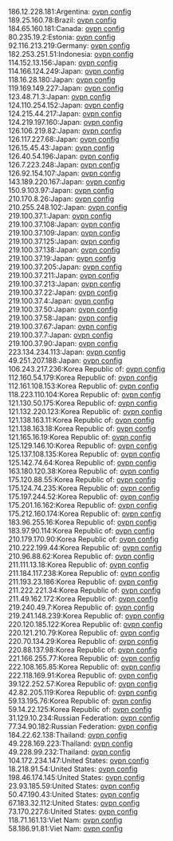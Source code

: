186.12.228.181:Argentina: [ovpn config](vpn/186_12_228_181.ovpn)  
189.25.160.78:Brazil: [ovpn config](vpn/189_25_160_78.ovpn)  
184.65.160.181:Canada: [ovpn config](vpn/184_65_160_181.ovpn)  
80.235.19.2:Estonia: [ovpn config](vpn/80_235_19_2.ovpn)  
92.116.213.219:Germany: [ovpn config](vpn/92_116_213_219.ovpn)  
182.253.251.51:Indonesia: [ovpn config](vpn/182_253_251_51.ovpn)  
114.152.13.156:Japan: [ovpn config](vpn/114_152_13_156.ovpn)  
114.166.124.249:Japan: [ovpn config](vpn/114_166_124_249.ovpn)  
118.16.28.180:Japan: [ovpn config](vpn/118_16_28_180.ovpn)  
119.169.149.227:Japan: [ovpn config](vpn/119_169_149_227.ovpn)  
123.48.71.3:Japan: [ovpn config](vpn/123_48_71_3.ovpn)  
124.110.254.152:Japan: [ovpn config](vpn/124_110_254_152.ovpn)  
124.215.44.217:Japan: [ovpn config](vpn/124_215_44_217.ovpn)  
124.219.197.160:Japan: [ovpn config](vpn/124_219_197_160.ovpn)  
126.106.219.82:Japan: [ovpn config](vpn/126_106_219_82.ovpn)  
126.117.227.68:Japan: [ovpn config](vpn/126_117_227_68.ovpn)  
126.15.45.43:Japan: [ovpn config](vpn/126_15_45_43.ovpn)  
126.40.54.196:Japan: [ovpn config](vpn/126_40_54_196.ovpn)  
126.7.223.248:Japan: [ovpn config](vpn/126_7_223_248.ovpn)  
126.92.154.107:Japan: [ovpn config](vpn/126_92_154_107.ovpn)  
143.189.220.167:Japan: [ovpn config](vpn/143_189_220_167.ovpn)  
150.9.103.97:Japan: [ovpn config](vpn/150_9_103_97.ovpn)  
210.170.8.26:Japan: [ovpn config](vpn/210_170_8_26.ovpn)  
210.255.248.102:Japan: [ovpn config](vpn/210_255_248_102.ovpn)  
219.100.37.1:Japan: [ovpn config](vpn/219_100_37_1.ovpn)  
219.100.37.108:Japan: [ovpn config](vpn/219_100_37_108.ovpn)  
219.100.37.109:Japan: [ovpn config](vpn/219_100_37_109.ovpn)  
219.100.37.125:Japan: [ovpn config](vpn/219_100_37_125.ovpn)  
219.100.37.138:Japan: [ovpn config](vpn/219_100_37_138.ovpn)  
219.100.37.19:Japan: [ovpn config](vpn/219_100_37_19.ovpn)  
219.100.37.205:Japan: [ovpn config](vpn/219_100_37_205.ovpn)  
219.100.37.211:Japan: [ovpn config](vpn/219_100_37_211.ovpn)  
219.100.37.213:Japan: [ovpn config](vpn/219_100_37_213.ovpn)  
219.100.37.22:Japan: [ovpn config](vpn/219_100_37_22.ovpn)  
219.100.37.4:Japan: [ovpn config](vpn/219_100_37_4.ovpn)  
219.100.37.50:Japan: [ovpn config](vpn/219_100_37_50.ovpn)  
219.100.37.58:Japan: [ovpn config](vpn/219_100_37_58.ovpn)  
219.100.37.67:Japan: [ovpn config](vpn/219_100_37_67.ovpn)  
219.100.37.7:Japan: [ovpn config](vpn/219_100_37_7.ovpn)  
219.100.37.90:Japan: [ovpn config](vpn/219_100_37_90.ovpn)  
223.134.234.113:Japan: [ovpn config](vpn/223_134_234_113.ovpn)  
49.251.207.188:Japan: [ovpn config](vpn/49_251_207_188.ovpn)  
106.243.217.236:Korea Republic of: [ovpn config](vpn/106_243_217_236.ovpn)  
112.160.54.179:Korea Republic of: [ovpn config](vpn/112_160_54_179.ovpn)  
112.161.108.153:Korea Republic of: [ovpn config](vpn/112_161_108_153.ovpn)  
118.223.110.104:Korea Republic of: [ovpn config](vpn/118_223_110_104.ovpn)  
121.130.50.175:Korea Republic of: [ovpn config](vpn/121_130_50_175.ovpn)  
121.132.220.123:Korea Republic of: [ovpn config](vpn/121_132_220_123.ovpn)  
121.138.163.11:Korea Republic of: [ovpn config](vpn/121_138_163_11.ovpn)  
121.138.163.18:Korea Republic of: [ovpn config](vpn/121_138_163_18.ovpn)  
121.165.16.19:Korea Republic of: [ovpn config](vpn/121_165_16_19.ovpn)  
125.129.146.10:Korea Republic of: [ovpn config](vpn/125_129_146_10.ovpn)  
125.137.108.135:Korea Republic of: [ovpn config](vpn/125_137_108_135.ovpn)  
125.142.74.64:Korea Republic of: [ovpn config](vpn/125_142_74_64.ovpn)  
163.180.120.38:Korea Republic of: [ovpn config](vpn/163_180_120_38.ovpn)  
175.120.88.55:Korea Republic of: [ovpn config](vpn/175_120_88_55.ovpn)  
175.124.74.235:Korea Republic of: [ovpn config](vpn/175_124_74_235.ovpn)  
175.197.244.52:Korea Republic of: [ovpn config](vpn/175_197_244_52.ovpn)  
175.201.16.162:Korea Republic of: [ovpn config](vpn/175_201_16_162.ovpn)  
175.212.160.174:Korea Republic of: [ovpn config](vpn/175_212_160_174.ovpn)  
183.96.255.16:Korea Republic of: [ovpn config](vpn/183_96_255_16.ovpn)  
183.97.90.114:Korea Republic of: [ovpn config](vpn/183_97_90_114.ovpn)  
210.179.170.90:Korea Republic of: [ovpn config](vpn/210_179_170_90.ovpn)  
210.222.199.44:Korea Republic of: [ovpn config](vpn/210_222_199_44.ovpn)  
210.96.88.62:Korea Republic of: [ovpn config](vpn/210_96_88_62.ovpn)  
211.111.13.18:Korea Republic of: [ovpn config](vpn/211_111_13_18.ovpn)  
211.184.117.238:Korea Republic of: [ovpn config](vpn/211_184_117_238.ovpn)  
211.193.23.186:Korea Republic of: [ovpn config](vpn/211_193_23_186.ovpn)  
211.222.221.34:Korea Republic of: [ovpn config](vpn/211_222_221_34.ovpn)  
211.49.162.172:Korea Republic of: [ovpn config](vpn/211_49_162_172.ovpn)  
219.240.49.7:Korea Republic of: [ovpn config](vpn/219_240_49_7.ovpn)  
219.241.148.239:Korea Republic of: [ovpn config](vpn/219_241_148_239.ovpn)  
220.120.185.122:Korea Republic of: [ovpn config](vpn/220_120_185_122.ovpn)  
220.121.210.79:Korea Republic of: [ovpn config](vpn/220_121_210_79.ovpn)  
220.70.134.29:Korea Republic of: [ovpn config](vpn/220_70_134_29.ovpn)  
220.88.137.98:Korea Republic of: [ovpn config](vpn/220_88_137_98.ovpn)  
221.166.255.77:Korea Republic of: [ovpn config](vpn/221_166_255_77.ovpn)  
222.108.165.85:Korea Republic of: [ovpn config](vpn/222_108_165_85.ovpn)  
222.118.169.91:Korea Republic of: [ovpn config](vpn/222_118_169_91.ovpn)  
39.122.252.57:Korea Republic of: [ovpn config](vpn/39_122_252_57.ovpn)  
42.82.205.119:Korea Republic of: [ovpn config](vpn/42_82_205_119.ovpn)  
59.13.195.76:Korea Republic of: [ovpn config](vpn/59_13_195_76.ovpn)  
59.14.22.125:Korea Republic of: [ovpn config](vpn/59_14_22_125.ovpn)  
31.129.10.234:Russian Federation: [ovpn config](vpn/31_129_10_234.ovpn)  
77.34.90.182:Russian Federation: [ovpn config](vpn/77_34_90_182.ovpn)  
184.22.62.138:Thailand: [ovpn config](vpn/184_22_62_138.ovpn)  
49.228.169.223:Thailand: [ovpn config](vpn/49_228_169_223.ovpn)  
49.228.99.232:Thailand: [ovpn config](vpn/49_228_99_232.ovpn)  
104.172.234.147:United States: [ovpn config](vpn/104_172_234_147.ovpn)  
18.218.91.54:United States: [ovpn config](vpn/18_218_91_54.ovpn)  
198.46.174.145:United States: [ovpn config](vpn/198_46_174_145.ovpn)  
23.93.185.59:United States: [ovpn config](vpn/23_93_185_59.ovpn)  
50.47.190.43:United States: [ovpn config](vpn/50_47_190_43.ovpn)  
67.183.32.112:United States: [ovpn config](vpn/67_183_32_112.ovpn)  
73.170.227.6:United States: [ovpn config](vpn/73_170_227_6.ovpn)  
118.71.161.13:Viet Nam: [ovpn config](vpn/118_71_161_13.ovpn)  
58.186.91.81:Viet Nam: [ovpn config](vpn/58_186_91_81.ovpn)  
